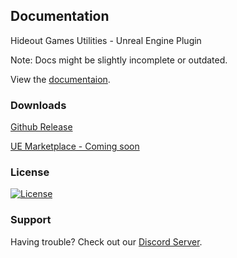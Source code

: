 ## Documentation

Hideout Games Utilities - Unreal Engine Plugin

Note: Docs might be slightly incomplete or outdated.

View the [documentaion](https://utils.hideout.no/).

### Downloads

[Github Release](https://github.com/PrestigeBR/HGUtilities/releases)

[UE Marketplace - Coming soon](https://github.com/PrestigeBR/HGUtilities/releases)

### License

<a href="https://github.com/PrestigeBR/HGUtilities/blob/main/LICENSE.md"><img src="https://licensebuttons.net/l/by-nc-sa/4.0/88x31.png" alt="License"/></a>

### Support

Having trouble? Check out our [Discord Server](http://hideout.no).
